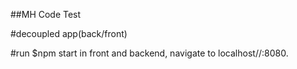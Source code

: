##MH Code Test

#decoupled app(back/front)

#run $npm start in front and backend, navigate to localhost//:8080.
